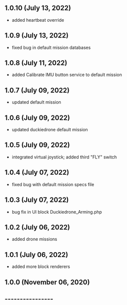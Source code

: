 ## 1.0.10 (July 13, 2022)
  - added heartbeat override

## 1.0.9 (July 13, 2022)
  - fixed bug in default mission databases

## 1.0.8 (July 11, 2022)
  - added Calibrate IMU button service to default mission

## 1.0.7 (July 09, 2022)
  - updated default mission

## 1.0.6 (July 09, 2022)
  - updated duckiedrone default mission

## 1.0.5 (July 09, 2022)
  - integrated virtual joystick; added third "FLY" switch

## 1.0.4 (July 07, 2022)
  - fixed bug with default mission specs file

## 1.0.3 (July 07, 2022)
  - bug fix in UI block Duckiedrone_Arming.php

## 1.0.2 (July 06, 2022)
  - added drone missions

## 1.0.1 (July 06, 2022)
  - added more block renderers

## 1.0.0 (November 06, 2020)


## ----------------